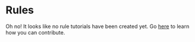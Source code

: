 # Rules

Oh no! It looks like no rule tutorials have been created yet. Go [here](https://github.com/Adobe-Marketing-Cloud/reactor-user-docs/blob/master/README.md) to learn how you can contribute.

